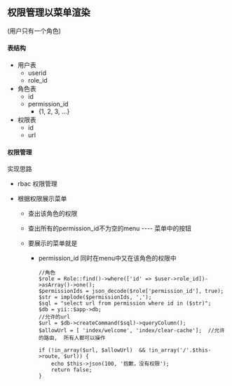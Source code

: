 ## 权限管理以菜单渲染

(用户只有一个角色)

#### 表结构

* 用户表
  * userid
  * role_id
* 角色表
  * id
  * permission_id  
    * {1, 2, 3, ...}
* 权限表
  * id
  * url

#### 权限管理

实现思路

* rbac 权限管理

* 根据权限展示菜单

  * 查出该角色的权限

  * 查出所有的permission_id不为空的menu   ----  菜单中的按钮

  * 要展示的菜单就是

    * permission_id 同时在menu中又在该角色的权限中

      ```
      //角色
      $role = Role::find()->where(['id' => $user->role_id])->asArray()->one();
      $permissionIds = json_decode($role['permission_id'], true);
      $str = implode($permissionIds, ',');
      $sql = "select url from permission where id in ($str)";
      $db = yii::$app->db;
      //允许的url
      $url = $db->createCommand($sql)->queryColumn();
      $allowUrl = [ 'index/welcome', 'index/clear-cache'];  //允许的路由,  所有人都可以操作
      
      if (!in_array($url, $allowUrl)  && !in_array('/'.$this->route, $url)) {
          echo $this->json(100, '抱歉，没有权限');
          return false;
      }
      ```